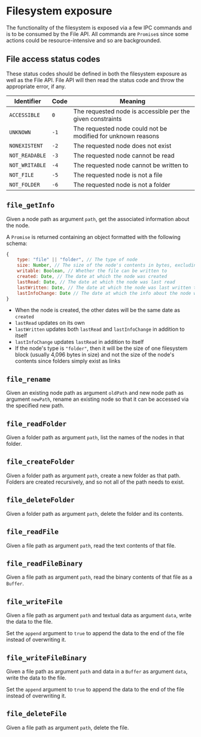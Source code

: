 # Filesystem exposure
The functionality of the filesystem is exposed via a few IPC commands and is to
be consumed by the File API. All commands are `Promise`s since some actions
could be resource-intensive and so are backgrounded.

## File access status codes
These status codes should be defined in both the filesystem exposure as well as
the File API. File API will then read the status code and throw the appropriate
error, if any.

| Identifier     | Code | Meaning                                                      |
|----------------|------|--------------------------------------------------------------|
| `ACCESSIBLE`   |  `0` | The requested node is accessible per the given constraints   |
| `UNKNOWN`      | `-1` | The requested node could not be modified for unknown reasons |
| `NONEXISTENT`  | `-2` | The requested node does not exist                            |
| `NOT_READABLE` | `-3` | The requested node cannot be read                            |
| `NOT_WRITABLE` | `-4` | The requested node cannot be written to                      |
| `NOT_FILE`     | `-5` | The requested node is not a file                             |
| `NOT_FOLDER`   | `-6` | The requested node is not a folder                           |

## `file_getInfo`
Given a node path as argument `path`, get the associated information about the
node. 

A `Promise` is returned containing an object formatted with the following
schema:

```javascript
{
    type: "file" || "folder", // The type of node
    size: Number, // The size of the node's contents in bytes, excluding the node's name and info
    writable: Boolean, // Whether the file can be written to
    created: Date, // The date at which the node was created
    lastRead: Date, // The date at which the node was last read
    lastWritten: Date, // The date at which the node was last written to
    lastInfoChange: Date // The date at which the info about the node was last changed
}
```

* When the node is created, the other dates will be the same date as `created`
* `lastRead` updates on its own
* `lastWritten` updates both `lastRead` and `lastInfoChange` in addition to
  itself
* `lastInfoChange` updates `lastRead` in addition to itself
* If the node's type is `"folder"`, then it will be the size of one filesystem
  block (usually 4,096 bytes in size) and not the size of the node's contents
  since folders simply exist as links

## `file_rename`
Given an existing node path as argument `oldPath` and new node path as argument
`newPath`, rename an existing node so that it can be accessed via the specified
new path.

## `file_readFolder`
Given a folder path as argument `path`, list the names of the nodes in that
folder.

## `file_createFolder`
Given a folder path as argument `path`, create a new folder as that path.
Folders are created recursively, and so not all of the path needs to exist.

## `file_deleteFolder`
Given a folder path as argument `path`, delete the folder and its contents.

## `file_readFile`
Given a file path as argument `path`, read the text contents of that file.

## `file_readFileBinary`
Given a file path as argument `path`, read the binary contents of that file as
a `Buffer`.

## `file_writeFile`
Given a file path as argument `path` and textual data as argument `data`, write
the data to the file.

Set the `append` argument to `true` to append the data to the end of the file
instead of overwriting it.

## `file_writeFileBinary`
Given a file path as argument `path` and data in a `Buffer` as argument `data`,
write the data to the file.

Set the `append` argument to `true` to append the data to the end of the file
instead of overwriting it.

## `file_deleteFile`
Given a file path as argument `path`, delete the file.